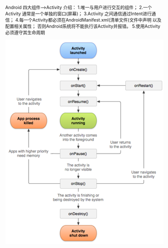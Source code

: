 Android 四大组件-->Activity
	介绍：
		1.唯一与用户进行交互的组件；
		2.一个Activity 通常是一个单独的窗口(屏幕)；
		3.Activity 之间通信通过Intent进行通信；
		4.每一个Activity都必须在AndroidManifest.xml(清单文件)文件中声明
		以及配置相关属性；
		否则Android系统将不能执行该Activity并报错。
		5.使用Activity必须遵守其生命周期
		


		
		
		
		
		
		
![Activity 生命周期图](https://github.com/shuangqingfeng/HelloCode/blob/main/Andoird/image/activity_lifecycle.png)
